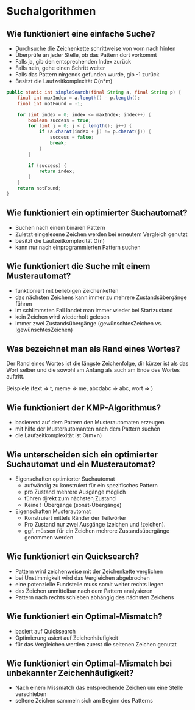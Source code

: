 # Suchalgorithmen

## Wie funktioniert eine einfache Suche?
* Durchsuche die Zeichenkette schrittweise von vorn nach hinten
* Überprüfe an jeder Stelle, ob das Pattern dort vorkommt
* Falls ja, gib den entsprechenden Index zurück
* Falls nein, gehe einen Schritt weiter
* Falls das Pattern nirgends gefunden wurde, gib -1 zurück
* Besitzt die Laufzeitkomplexität O(n*m)

```java
public static int simpleSearch(final String a, final String p) {
    final int maxIndex = a.length() - p.length();
    final int notFound = -1;

    for (int index = 0; index <= maxIndex; index++) {
        boolean success = true;
        for (int j = 0; j < p.length(); j++) {
            if (a.charAt(index + j) != p.charAt(j)) {
                success = false;
                break;
            }
        }

        if (success) {
            return index;
        }
    }
    return notFound;
}
```

## Wie funktioniert ein optimierter Suchautomat?
* Suchen nach einem binären Pattern
* Zuletzt eingelesene Zeichen werden bei erneutem Vergleich genutzt
* besitzt die Laufzeitkomplexität O(n)
* kann nur nach einprogrammierten Pattern suchen

## Wie funktioniert die Suche mit einem Musterautomat?
* funktioniert mit beliebigen Zeichenketten
* das nächsten Zeichens kann immer zu mehrere Zustandsübergänge führen
* im schlimmsten Fall landet man immer wieder bei Startzustand
* kein Zeichen wird wiederholt gelesen
* immer zwei Zustandsübergänge (gewünschtesZeichen vs. !gewünschtesZeichen)

## Was bezeichnet man als Rand eines Wortes?
Der Rand eines Wortes ist die längste Zeichenfolge, dir kürzer 
ist als das Wort selber und die sowohl am Anfang als auch am 
Ende des Wortes auftritt.

Beispiele (text => t, meme => me, abcdabc => abc, wort => )

## Wie funktioniert der KMP-Algorithmus?
* basierend auf dem Pattern den Musterautomaten erzeugen
* mit hilfe der Musterautomanten nach dem Pattern suchen
* die Laufzeitkomplexität ist O(m+n)

## Wie unterscheiden sich ein optimierter Suchautomat und ein Musterautomat?
* Eigenschaften optimierter Suchautomat
    * aufwändig zu konstruiert für ein spezifisches Pattern
    * pro Zustand mehrere Ausgänge möglich
    * führen direkt zum nächsten Zustand
    * Keine !-Übergänge (sonst-Übergänge)
* Eigenschaften Musterautomat
    * Konstruiert mittels Ränder der Teilwörter
    * Pro Zustand nur zwei Ausgänge (zeichen und !zeichen).
    * ggf. müssen für ein Zeichen mehrere Zustandsübergänge genommen werden

## Wie funktioniert ein Quicksearch?
* Pattern wird zeichenweise mit der Zeichenkette verglichen
* bei Unstimmigkeit wird das Vergleichen abgebrochen
* eine potenzielle Fundstelle muss somit weiter rechts liegen
* das Zeichen unmittelbar nach dem Pattern analysieren
* Pattern nach rechts schieben abhängig des nächsten Zeichens

## Wie funktioniert ein Optimal-Mismatch?
* basiert auf Quicksearch
* Optimierung asiert auf Zeichenhäufigkeit
* für das Vergleichen werden zuerst die seltenen Zeichen genutzt

## Wie funktioniert ein Optimal-Mismatch bei unbekannter Zeichenhäufigkeit?
* Nach einem Missmatch das entsprechende Zeichen um eine Stelle verschieben
* seltene Zeichen sammeln sich am Beginn des Patterns

